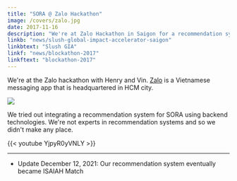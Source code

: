 ```yaml
---
title: "SORA @ Zalo Hackathon"
image: /covers/zalo.jpg
date: 2017-11-16
description: "We're at Zalo Hackathon in Saigon for a recommendation system challenge"
linkb: "news/slush-global-impact-accelerator-saigon"
linkbtext: "Slush GIA"
linkf: "news/blockathon-2017"
linkftext: "blockathon-2017"
---
```


We're at the Zalo hackathon with Henry and Vin. [Zalo](https://chat.zalo.me) is a Vietnamese messaging app that is headquartered in HCM city. 

![](https://sorasystem.sirv.com/logos/zalo600.jpg)


We tried out integrating a recommendation system for SORA using backend technologies. We're not experts in recommendation systems and so we didn't make any place.


{{< youtube YjpyR0yVNLY >}}

---
- Update December 12, 2021: Our recommendation system eventually became ISAIAH Match
